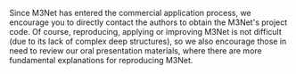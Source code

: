 Since M3Net has entered the commercial application process, we encourage you to directly contact the authors to obtain the M3Net's project code.
Of course, reproducing, applying or improving M3Net is not difficult (due to its lack of complex deep structures), so we also encourage those in need to review our oral presentation materials, where there are more fundamental explanations for reproducing M3Net.
